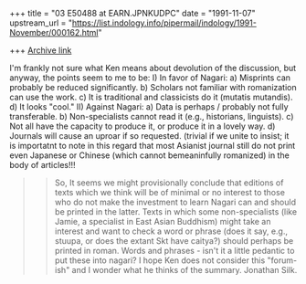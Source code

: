 +++
title = "03 E50488 at EARN.JPNKUDPC"
date = "1991-11-07"
upstream_url = "https://list.indology.info/pipermail/indology/1991-November/000162.html"

+++
[Archive link](https://list.indology.info/pipermail/indology/1991-November/000162.html)


I'm frankly not sure what Ken means about devolution of the discussion,
but anyway, the points seem to me to be:
I)  In favor of Nagari:
a)  Misprints can probably be reduced significantly.
b)  Scholars not familiar with romanization can use the work.
c)  It is traditional and classicists do it (mutatis mutandis).
d)  It looks "cool."
II)  Against Nagari:
a)  Data is perhaps  / probably not fully transferable.
b)  Non-specialists cannot read it (e.g., historians, linguists).
c)  Not all have the capacity to produce it, or produce it in a lovely
    way.
d)  Journals will cause an uproar if so requested.  (trivial if we
    unite to insist; it is importatnt to note in this regard that
    most Asianist journal still do not print even Japanese or
    Chinese (which cannot bemeaninfully romanized) in the body of
    articles!!!
>>  So, It seems we might provisionally conclude that editions of texts
which we think will be of minimal or no interest to those who do not
make the investment to learn Nagari can and should be printed in the
latter.  Texts in which some non-specialists (like Jamie, a specialist
in East Asian Buddhism) might take an interest and want to check a
word or phrase (does it say, e.g., stuupa, or does the extant Skt
have caitya?) should perhaps be printed in roman.  Words and
phrases - isn't it a little pedantic to put these into nagari?
I hope Ken does not consider this "forum-ish" and I wonder what he
thinks of the summary.
Jonathan Silk.




